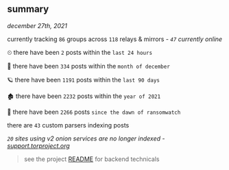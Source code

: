 
## summary
_december 27th, 2021_

currently tracking `86` groups across `118` relays & mirrors - _`47` currently online_

⏲ there have been `2` posts within the `last 24 hours`

🦈 there have been `334` posts within the `month of december`

🪐 there have been `1191` posts within the `last 90 days`

🏚 there have been `2232` posts within the `year of 2021`

🦕 there have been `2266` posts `since the dawn of ransomwatch`

there are `43` custom parsers indexing posts

_`20` sites using v2 onion services are no longer indexed - [support.torproject.org](https://support.torproject.org/onionservices/v2-deprecation/)_

> see the project [README](https://github.com/thetanz/ransomwatch#ransomwatch--) for backend technicals
